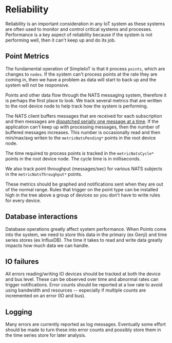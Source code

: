 # Reliability

Reliability is an important consideration in any IoT system as these systems are
often used to monitor and control critical systems and processes. Performance is
a key aspect of reliability because if the system is not performing well, then
it can't keep up and do its job.

## Point Metrics

The fundamental operation of SimpleIoT is that it process `points`, which are
changes to `nodes`. If the system can't process points at the rate they are
coming in, then we have a problem as data will start to back up and the system
will not be responsive.

Points and other data flow through the NATS messaging system, therefore it is
perhaps the first place to look. We track several metrics that are written to
the root device node to help track how the system is performing.

The NATS client buffers messages that are received for each subscription and
then messages are
[dispatched serially one message at a time](https://docs.nats.io/developing-with-nats/receiving/async).
If the application can't keep up with processing messages, then the number of
buffered messages increases. This number is occasionally read and then
min/max/avg writen to the `metricNatsPending*` points in the root device node.

The time required to process points is tracked in the `metricNatsCycle*` points
in the root device node. The cycle time is in milliseconds.

We also track point throughput (messages/sec) for various NATS subjects in the
`metricNatsThroughput*` points.

These metrics should be graphed and notifications sent when they are out of the
normal range. Rules that trigger on the point type can be installed high in the
tree above a group of devices so you don't have to write rules for every device.

## Database interactions

Database operations greatly affect system performance. When Points come into the
system, we need to store this data in the primary (ex Genji) and time series
stores (ex InfluxDB). The time it takes to read and write data greatly impacts
how much data we can handle.

## IO failures

All errors reading/writing IO devices should be tracked at both the device and
bus level. These can be observed over time and abnormal rates can trigger
notifications. Error counts should be reported at a low rate to avoid using
bandwidth and resources -- especially if multiple counts are incremented on an
error (IO and bus).

## Logging

Many errors are currently reported as log messages. Eventually some effort
should be made to turn these into error counts and possibly store them in the
time series store for later analysis.
